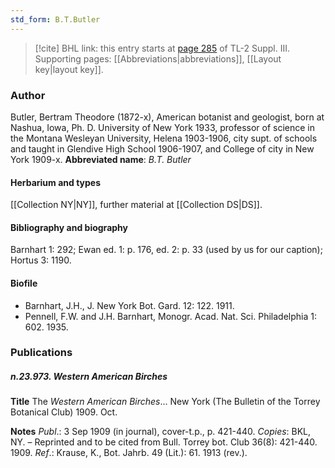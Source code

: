 ```yaml
---
std_form: B.T.Butler
---
```


> [!cite] BHL link: this entry starts at [page 285](https://www.biodiversitylibrary.org/page/33266592) of TL-2 Suppl. III.
> Supporting pages: [[Abbreviations|abbreviations]], [[Layout key|layout key]].

### Author

Butler, Bertram Theodore (1872-x), American botanist and geologist, born at Nashua, Iowa, Ph. D. University of New York 1933, professor of science in the Montana Wesleyan University, Helena 1903-1906, city supt. of schools and taught in Glendive High School 1906-1907, and College of city in New York 1909-x. 
**Abbreviated name**: *B.T. Butler*

#### Herbarium and types

[[Collection NY|NY]], further material at [[Collection DS|DS]].

#### Bibliography and biography

Barnhart 1: 292; Ewan ed. 1: p. 176, ed. 2: p. 33 (used by us for our caption); Hortus 3: 1190.

#### Biofile

- Barnhart, J.H., J. New York Bot. Gard. 12: 122. 1911.
- Pennell, F.W. and J.H. Barnhart, Monogr. Acad. Nat. Sci. Philadelphia 1: 602. 1935.

### Publications

##### n.23.973. Western American Birches

**Title**
The *Western American Birches*... New York (The Bulletin of the Torrey Botanical Club) 1909. Oct.

**Notes**
*Publ*.: 3 Sep 1909 (in journal), cover-t.p., p. 421-440. *Copies*: BKL, NY. – Reprinted and to be cited from Bull. Torrey bot. Club 36(8): 421-440. 1909.
*Ref*.: Krause, K., Bot. Jahrb. 49 (Lit.): 61. 1913 (rev.).

